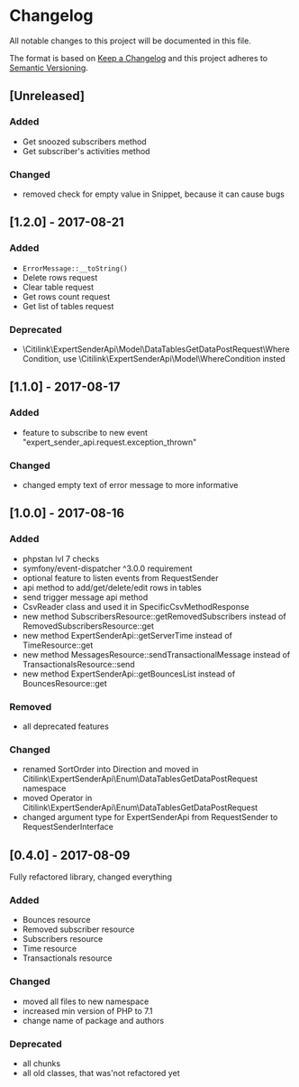 # Changelog
All notable changes to this project will be documented in this file.

The format is based on [Keep a Changelog](http://keepachangelog.com/en/1.0.0/)
and this project adheres to [Semantic Versioning](http://semver.org/spec/v2.0.0.html).

## [Unreleased]
### Added
- Get snoozed subscribers method
- Get subscriber's activities method
### Changed
- removed check for empty value in Snippet, because it can cause bugs

## [1.2.0] - 2017-08-21
### Added
- ```ErrorMessage::__toString()```
- Delete rows request
- Clear table request
- Get rows count request
- Get list of tables request
### Deprecated
- \Citilink\ExpertSenderApi\Model\DataTablesGetDataPostRequest\WhereCondition, use \Citilink\ExpertSenderApi\Model\WhereCondition insted

## [1.1.0] - 2017-08-17
### Added
- feature to subscribe to new event "expert_sender_api.request.exception_thrown"
### Changed
- changed empty text of error message to more informative

## [1.0.0] - 2017-08-16
### Added
- phpstan lvl 7 checks
- symfony/event-dispatcher ^3.0.0 requirement
- optional feature to listen events from RequestSender
- api method to add/get/delete/edit rows in tables
- send trigger message api method
- CsvReader class and used it in SpecificCsvMethodResponse
- new method SubscribersResource::getRemovedSubscribers instead of RemovedSubscribersResource::get
- new method ExpertSenderApi::getServerTime instead of TimeResource::get
- new method MessagesResource::sendTransactionalMessage instead of TransactionalsResource::send
- new method ExpertSenderApi::getBouncesList instead of BouncesResource::get
### Removed
- all deprecated features
### Changed
- renamed SortOrder into Direction and moved in Citilink\ExpertSenderApi\Enum\DataTablesGetDataPostRequest namespace
- moved Operator in Citilink\ExpertSenderApi\Enum\DataTablesGetDataPostRequest
- changed argument type for ExpertSenderApi from RequestSender to RequestSenderInterface

## [0.4.0] - 2017-08-09
Fully refactored library, changed everything
### Added 
- Bounces resource
- Removed subscriber resource
- Subscribers resource
- Time resource
- Transactionals resource
### Changed
- moved all files to new namespace
- increased min version of PHP to 7.1
- change name of package and authors
### Deprecated
- all chunks
- all old classes, that was'not refactored yet
